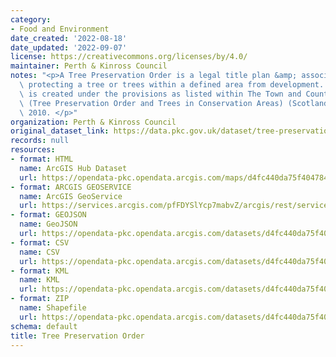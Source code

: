 ```yaml
---
category:
- Food and Environment
date_created: '2022-08-18'
date_updated: '2022-09-07'
license: https://creativecommons.org/licenses/by/4.0/
maintainer: Perth & Kinross Council
notes: "<p>A Tree Preservation Order is a legal title plan &amp; associated description\
  \ protecting a tree or trees within a defined area from development. \n The dataset\
  \ is created under the provisions as listed within The Town and Country Planning\
  \ (Tree Preservation Order and Trees in Conservation Areas) (Scotland) Regulations\
  \ 2010. </p>"
organization: Perth & Kinross Council
original_dataset_link: https://data.pkc.gov.uk/dataset/tree-preservation-order
records: null
resources:
- format: HTML
  name: ArcGIS Hub Dataset
  url: https://opendata-pkc.opendata.arcgis.com/maps/d4fc440da75f4047842cf142d682eb15_4
- format: ARCGIS GEOSERVICE
  name: ArcGIS GeoService
  url: https://services.arcgis.com/pfFDYSlYcp7mabvZ/arcgis/rest/services/Tree_Preservation_Order/FeatureServer/4
- format: GEOJSON
  name: GeoJSON
  url: https://opendata-pkc.opendata.arcgis.com/datasets/d4fc440da75f4047842cf142d682eb15_4.geojson?outSR=%7B%22latestWkid%22%3A27700%2C%22wkid%22%3A27700%7D
- format: CSV
  name: CSV
  url: https://opendata-pkc.opendata.arcgis.com/datasets/d4fc440da75f4047842cf142d682eb15_4.csv?outSR=%7B%22latestWkid%22%3A27700%2C%22wkid%22%3A27700%7D
- format: KML
  name: KML
  url: https://opendata-pkc.opendata.arcgis.com/datasets/d4fc440da75f4047842cf142d682eb15_4.kml?outSR=%7B%22latestWkid%22%3A27700%2C%22wkid%22%3A27700%7D
- format: ZIP
  name: Shapefile
  url: https://opendata-pkc.opendata.arcgis.com/datasets/d4fc440da75f4047842cf142d682eb15_4.zip?outSR=%7B%22latestWkid%22%3A27700%2C%22wkid%22%3A27700%7D
schema: default
title: Tree Preservation Order
---
```

